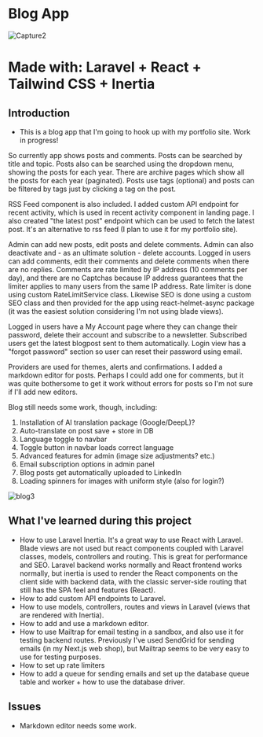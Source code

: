 # Blog App

![Capture2](https://github.com/user-attachments/assets/d7b27022-45c0-47f7-b1b8-70adfe710f4f)

# Made with: Laravel + React + Tailwind CSS + Inertia

## Introduction

- This is a blog app that I'm going to hook up with my portfolio site. Work in progress!

So currently app shows posts and comments. Posts can be searched by title and topic. Posts also can be searched using the dropdown menu, showing the posts for each year. There are archive pages which show all the posts for each year (paginated). Posts use tags (optional) and posts can be filtered by tags just by clicking a tag on the post.

RSS Feed component is also included. I added custom API endpoint for recent activity, which is used in recent activity component in landing page. I also created "the latest post" endpoint which can be used to fetch the latest post. It's an alternative to rss feed (I plan to use it for my portfolio site).

Admin can add new posts, edit posts and delete comments. Admin can also deactivate and - as an ultimate solution - delete accounts. Logged in users can add comments, edit their comments and delete comments when there are no replies. Comments are rate limited by IP address (10 comments per day), and there are no Captchas because IP address guarantees that the limiter applies to many users from the same IP address. Rate limiter is done using custom RateLimitService class. Likewise SEO is done using a custom SEO class and then provided for the app using react-helmet-async package (it was the easiest solution considering I'm not using blade views).

Logged in users have a My Account page where they can change their password, delete their account and subscribe to a newsletter. Subscribed users get the latest blogpost sent to them automatically. Login view has a "forgot password" section so user can reset their password using email.

Providers are used for themes, alerts and confirmations. I added a markdown editor for posts. Perhaps I could add one for comments, but it was quite bothersome to get it work without errors for posts so I'm not sure if I'll add new editors.

Blog still needs some work, though, including:

1. Installation of AI translation package (Google/DeepL)?
2. Auto-translate on post save + store in DB
3. Language toggle to navbar
4. Toggle button in navbar loads correct language
5. Advanced features for admin (image size adjustments? etc.)
6. Email subscription options in admin panel
7. Blog posts get automatically uploaded to LinkedIn
8. Loading spinners for images with uniform style (also for login?)

![blog3](https://github.com/user-attachments/assets/9b47ad5c-13f9-4858-9291-1eb1d2397d96)

## What I've learned during this project

- How to use Laravel Inertia. It's a great way to use React with Laravel. Blade views are not used but react components coupled with Laravel classes, models, controllers and routing. This is great for performance and SEO. Laravel backend works normally and React frontend works normally, but inertia is used to render the React components on the client side with backend data, with the classic server-side routing that still has the SPA feel and features (React).
- How to add custom API endpoints to Laravel.
- How to use models, controllers, routes and views in Laravel (views that are rendered with Inertia).
- How to add and use a markdown editor.
- How to use Mailtrap for email testing in a sandbox, and also use it for testing backend routes. Previously I've used SendGrid for sending emails (in my Next.js web shop), but Mailtrap seems to be very easy to use for testing purposes.
- How to set up rate limiters
- How to add a queue for sending emails and set up the database queue table and worker + how to use the database driver.

## Issues

- Markdown editor needs some work.